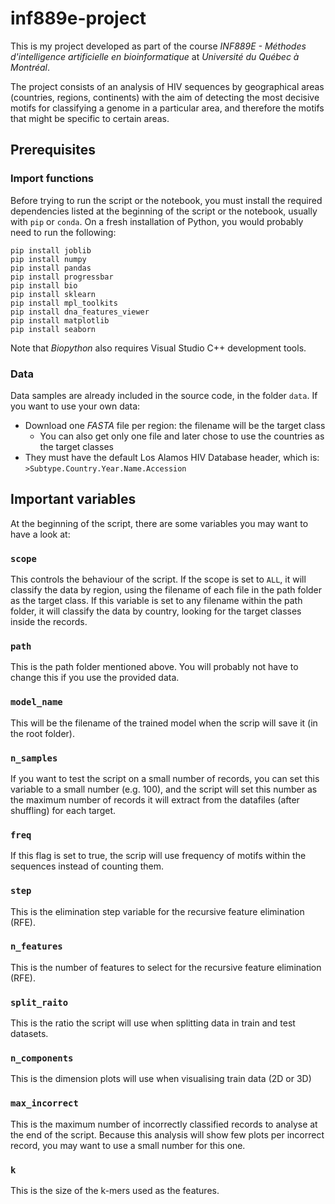 # inf889e-project
This is my project developed as part of the course *INF889E - Méthodes d'intelligence artificielle en bioinformatique* at *Université du Québec à Montréal*.

The project consists of an analysis of HIV sequences by geographical areas (countries, regions, continents) with the aim of detecting the most decisive motifs for classifying a genome in a particular area, and therefore the motifs that might be specific to certain areas.

## Prerequisites
### Import functions
Before trying to run the script or the notebook, you must install the required dependencies listed at the beginning of the script or the notebook, usually with `pip` or `conda`. On a fresh installation of Python, you would probably need to run the following:
```
pip install joblib
pip install numpy
pip install pandas
pip install progressbar
pip install bio
pip install sklearn
pip install mpl_toolkits
pip install dna_features_viewer 
pip install matplotlib
pip install seaborn
```
Note that *Biopython* also requires Visual Studio C++ development tools.
### Data
Data samples are already included in the source code, in the folder `data`. 
If you want to use your own data:
* Download one *FASTA* file per region: the filename will be the target class
    * You can also get only one file and later chose to use the countries as the target classes
* They must have the default Los Alamos HIV Database header, which is: `>Subtype.Country.Year.Name.Accession`

## Important variables
At the beginning of the script, there are some variables you may want to have a look at:
### `scope`
This controls the behaviour of the script. If the scope is set to `ALL`, it will classify the data by region, using the filename of each file in the path folder as the target class. 
If this variable is set to any filename within the path folder, it will classify the data by country, looking for the target classes inside the records.
### `path`
This is the path folder mentioned above. You will probably not have to change this if you use the provided data.
### `model_name`
This will be the filename of the trained model when the scrip will save it (in the root folder).
### `n_samples`
If you want to test the script on a small number of records, you can set this variable to a small number (e.g. 100), and the script will set this number as the maximum number of records it will extract from the datafiles (after shuffling) for each target.
### `freq`
If this flag is set to true, the scrip will use frequency of motifs within the sequences instead of counting them.
### `step`
This is the elimination step variable for the recursive feature elimination (RFE).
### `n_features`
This is the number of features to select for the recursive feature elimination (RFE).
### `split_raito`
This is the ratio the script will use when splitting data in train and test datasets.
### `n_components`
This is the dimension plots will use when visualising train data (2D or 3D)
### `max_incorrect`
This is the maximum number of incorrectly classified records to analyse at the end of the script. Because this analysis will show few plots per incorrect record, you may want to use a small number for this one.
### `k`
This is the size of the k-mers used as the features.